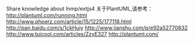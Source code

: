 Share knowledge about lnmp/extjs4
关于PlantUML,请参考：
http://plantuml.com/running.html
http://www.phperz.com/article/15/1225/177118.html
http://pan.baidu.com/s/1ckHuiy
http://www.jianshu.com/p/e92a52770832
http://www.tuicool.com/articles/ZzyE327
http://plantuml.com/